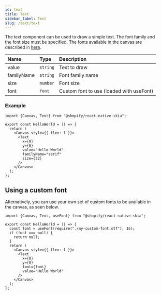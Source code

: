 ```yaml
---
id: text
title: Text
sidebar_label: Text
slug: /text/text
---
```


The text component can be used to draw a simple text.
The font family and the font size must be specified.
The fonts available in the canvas are described in [here](/docs/text/fonts).

| Name       | Type      |  Description                                                  |
|:-----------|:----------|:--------------------------------------------------------------|
| value      | `string`  | Text to draw                                                  |
| familyName | `string`  | Font family name                                              |
| size       | `number`  | Font size                                                     |
| font       | `font`    | Custom font to use (loaded with useFont)                      |

### Example

```tsx twoslash
import {Canvas, Text} from "@shopify/react-native-skia";

export const HelloWorld = () => {
  return (
    <Canvas style={{ flex: 1 }}>
      <Text
        x={0}
        y={0}
        value="Hello World"
        familyName="serif"
        size={32}
      />
    </Canvas>
  );
};
```

## Using a custom font

Alternatively, you can use your own set of custom fonts to be available in the canvas, as seen below.

```tsx twoslash
import {Canvas, Text, useFont} from "@shopify/react-native-skia";

export const HelloWorld = () => {
  const font = useFont(require("./my-custom-font.otf"), 16);
  if (font === null) {
    return null;
  }
  return (
    <Canvas style={{ flex: 1 }}>
      <Text
        x={0}
        y={0}
        font={font}
        value="Hello World"
      />
    </Canvas>
  );
};
```
